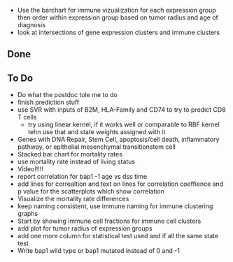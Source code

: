 - Use the barchart for immune vizualization for each expression group then order within expression group based on tumor radius and age of diagnosis
- look at intersections of gene expression clusters and immune clusters

## Done
## To Do
- Do what the postdoc tole me to do 
- finish prediction stuff
- use SVR with inputs of B2M, HLA-Family and CD74 to try to predict CD8 T cells
    - try using linear kernel, if it works well or comparable to RBF kernel tehn use that and state weights assigned with it  
- Genes with DNA Repair, Stem Cell, apoptosis/cell death, inflammatory pathway, or epithelial mesenchymal transitionstem cell
- Stacked bar chart for mortality rates
- use mortality rate instead of living status
- Video!!!!!
- report correlation for bap1 -1 age vs dss time
- add lines for correaltion and text on lines for correlation coeffience and p value for the scatterplots which show correlation
- Visualize the mortality rate differences
- keep naming consistent, use immune naming for immune clustering graphs
- Start by showing immune cell fractions for immune cell clusters
- add plot for tumor radius of expression groups
- add one more column for statistical test used and if all the same state test
- Write bap1 wild type or bap1 mutated instead of 0 and -1